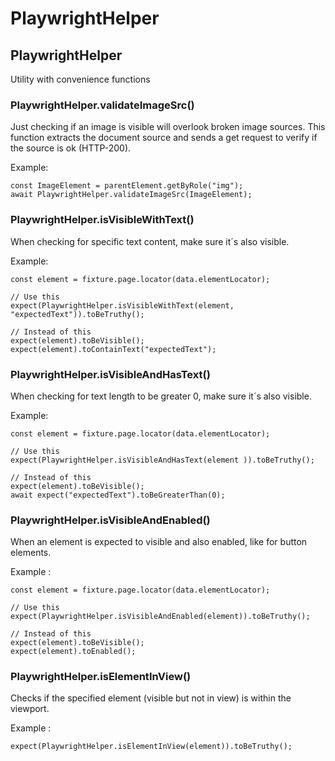 # PlaywrightHelper

## PlaywrightHelper
Utility with convenience functions
### PlaywrightHelper.validateImageSrc()
Just checking if an image is visible will overlook broken image sources. 
This function extracts the document source and sends a get request to verify if the source is ok (HTTP-200).

Example:
```
const ImageElement = parentElement.getByRole("img");
await PlaywrightHelper.validateImageSrc(ImageElement);
```

### PlaywrightHelper.isVisibleWithText()
When checking for specific text content, make sure it´s also visible.

Example:
```
const element = fixture.page.locator(data.elementLocator);

// Use this
expect(PlaywrightHelper.isVisibleWithText(element, "expectedText")).toBeTruthy();

// Instead of this
expect(element).toBeVisible();
expect(element).toContainText("expectedText");
```

### PlaywrightHelper.isVisibleAndHasText()
When checking for text length to be greater 0, make sure it´s also visible.

Example:
```
const element = fixture.page.locator(data.elementLocator);

// Use this
expect(PlaywrightHelper.isVisibleAndHasText(element )).toBeTruthy();

// Instead of this
expect(element).toBeVisible();
await expect("expectedText").toBeGreaterThan(0);
```

### PlaywrightHelper.isVisibleAndEnabled()
When an element is expected to visible and also enabled, like for button elements.

Example :
```
const element = fixture.page.locator(data.elementLocator);

// Use this
expect(PlaywrightHelper.isVisibleAndEnabled(element)).toBeTruthy();

// Instead of this
expect(element).toBeVisible();
expect(element).toEnabled();
```

### PlaywrightHelper.isElementInView()
Checks if the specified element (visible but not in view) is within the viewport.

Example :
```
expect(PlaywrightHelper.isElementInView(element)).toBeTruthy();

```
